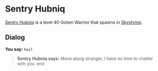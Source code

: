 # Sentry Hubniq



[Sentry Hubniq](/npc/114510) is a level 40 Golem Warrior that spawns in [Skyshrine](/zone/114).



## Dialog

**You say:** `hail`



>**Sentry Hubniq says:** Move along stranger, I have no time to chatter with you.
end
